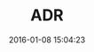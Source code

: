 ---
title: "ADR"
date: 2016-01-08 15:04:23
categories: [architecture]
tags: [practices]

layout: page
---